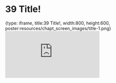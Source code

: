 # 39 Title!
 
{type: iframe, title:39 Title!, width:800, height:600, poster:resources/chapt_screen_images/title-1.png}
![](https://hutchdatascience.org/AI_for_Decision_Makers/no_toc/title-1.html)
 

 

